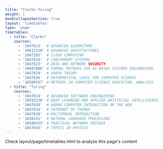 ```yaml
---
title: "Clarks-Turing"
weight: 1
bookCollapseSection: true
layout: 'timetables'
type: 'page'
timetables:
  - title: "Clarks"
    courses:
      - '1047613'  # ADVANCED ALGORITHMS
      - '10612318' # ADVANCED ARCHITECTURES
      - '1047205'  # CLOUD COMPUTING
      - '1047619'  # CONCURRENT SYSTEMS
      - '1047623'  # DATA AND NETWORK SECURITY
      - '10607006' # FORMAL METHODS FOR AI-BASED SYSTEMS ENGINEERING
      - '1047629'  # GRAPH THEORY
      - '1047636'  # MATHEMATICAL LOGIC FOR COMPUTER SCIENCE
      - '10589557' # METHODS IN COMPUTER SCIENCE EDUCATION: ANALYSIS
  - title: "Turing"
    courses:
      - '1047614'  # ADVANCED SOFTWARE ENGINEERING
      - '10593236' # DEEP LEARNING AND APPLIED ARTIFICIAL INTELLIGENCE
      - '1047630'  # HUMAN COMPUTER INTERACTION ON THE WEB
      - '1047634'  # INTERNET OF THINGS
      - '1047639'  # MULTIMODAL INTERACTION
      - '1038141'  # NATURAL LANGUAGE PROCESSING
      - '10589555' # PRACTICAL NETWORK DEFENSE
      - '1047643'  # TOPICS IN PHYSICS
---
```


Check layout/page/timetables.html to analyze this page's content